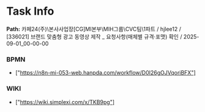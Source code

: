 # Task Info

**Path:** 카페24(주)\본사사업장\[CG]MI본부\MIH그룹\CVC팀\1파트 / hjlee12 / [336021] 브랜드 맞춤형 광고 동영상 제작 _ 요청사항(매체별 규격·포맷) 확인 / 2025-09-01_00-00-00

### BPMN
- ["https://n8n-mi-053-web.hanpda.com/workflow/D0I26gOJVqoriBFX"]

### WIKI
- ["https://wiki.simplexi.com/x/TKB9pg"]

